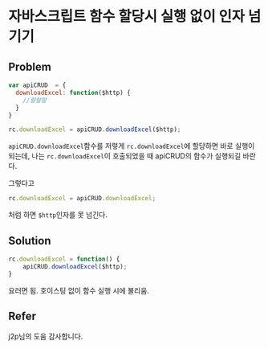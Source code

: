 # 자바스크립트 함수 할당시 실행 없이 인자 넘기기

## Problem
```javascript
var apiCRUD  = {
  downloadExcel: function($http) {
    //랄랄랄
  }
}

rc.downloadExcel = apiCRUD.downloadExcel($http);
```

`apiCRUD.downloadExcel`함수를 저렇게 `rc.downloadExcel`에 할당하면 바로 실행이 되는데,
나는 `rc.downloadExcel`이 호출되었을 때 apiCRUD의 함수가 실행되길 바란다. 

그렇다고
```javascript
rc.downloadExcel = apiCRUD.downloadExcel;
```
처럼 하면 `$http`인자를 못 넘긴다.

## Solution
```javascript
rc.downloadExcel = function() {
    apiCRUD.downloadExcel($http);
}
```
요러면 됨.
호이스팅 없이 함수 실행 시에 불리움.

## Refer
j2p님의 도움 감사합니다.
